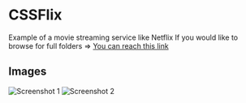 # CSSFlix
Example of a movie streaming service like Netflix
If you would like to browse for full folders => [You can reach this link](https://drive.google.com/drive/folders/1zRQEG2R9osgXx3IfY6XAqLsNC3G-mNrc?usp=sharing)

## Images
![Screenshot 1](https://www.hizliresim.com/lnpc93b.PNG)
![Screenshot 2](https://www.hizliresim.com/6i4wnm5.PNG)
